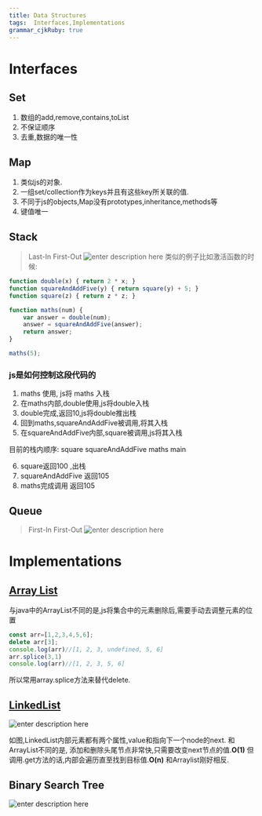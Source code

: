 ```yaml
---
title: Data Structures
tags:  Interfaces,Implementations
grammar_cjkRuby: true
---
```

# Interfaces

 ## Set
 
 
 1.  数组的add,remove,contains,toList
 2.  不保证顺序
 3.  去重,数据的唯一性

## Map

1. 类似js的对象.
2. 一组set/collection作为keys并且有这些key所关联的值.
3. 不同于js的objects,Map没有prototypes,inheritance,methods等
4. 键值唯一


## Stack
> Last-In First-Out
![enter description here][1]
类似的例子比如激活函数的时候:

``` javascript
function double(x) { return 2 * x; }
function squareAndAddFive(y) { return square(y) + 5; }
function square(z) { return z * z; }

function maths(num) {
    var answer = double(num);
    answer = squareAndAddFive(answer);
    return answer;
}

maths(5);
```
### js是如何控制这段代码的

1. maths 使用, js将 maths 入栈
2. 在maths内部,double使用,js将double入栈
3. double完成,返回10,js将double推出栈
4. 回到maths,squareAndAddFive被调用,将其入栈
5. 在squareAndAddFive内部,square被调用,js将其入栈

目前的栈内顺序:
square
squareAndAddFive
maths
main

6. square返回100 ,出栈
7. squareAndAddFive 返回105
8. maths完成调用 返回105


## Queue
>First-In First-Out
![enter description here][2]


# Implementations

## [Array List][3]

与java中的ArrayList不同的是,js将集合中的元素删除后,需要手动去调整元素的位置

``` javascript
const arr=[1,2,3,4,5,6];
delete arr[3];
console.log(arr)//[1, 2, 3, undefined, 5, 6]
arr.splice(3,1)
console.log(arr)//[1, 2, 3, 5, 6]
```
所以常用array.splice方法来替代delete.

## [LinkedList][4]
![enter description here][5]

如图,LinkedList内部元素都有两个属性,value和指向下一个node的next.
和ArrayList不同的是,
添加和删除头尾节点非常快,只需要改变next节点的值.**O(1)**
但调用.get方法的话,内部会遍历直至找到目标值.**O(n)**
和Arraylist刚好相反.


## Binary Search Tree
![enter description here][6]


  [1]: http://btholt.github.io/four-semesters-of-cs/img/stack.png
  [2]: http://btholt.github.io/four-semesters-of-cs/img/queue.png
  [3]: https://docs.oracle.com/javase/8/docs/api/java/util/ArrayList.html
  [4]: https://docs.oracle.com/javase/8/docs/api/java/util/LinkedList.html
  [5]: http://btholt.github.io/four-semesters-of-cs/img/linkedlist.gif
  [6]: http://btholt.github.io/four-semesters-of-cs/img/bst.png